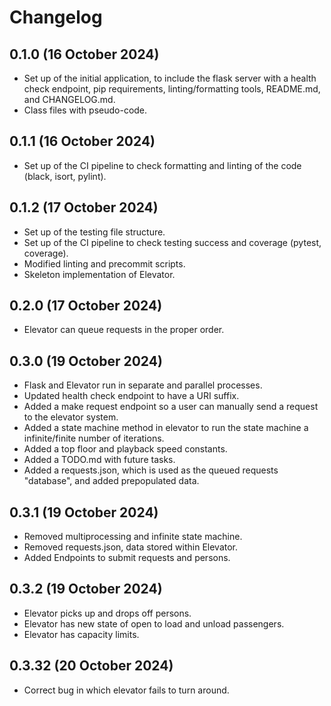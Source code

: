 # Changelog

## 0.1.0 (16 October 2024)
- Set up of the initial application, to include the flask server with a health check endpoint, pip requirements, linting/formatting tools, README.md, and CHANGELOG.md.
- Class files with pseudo-code.

## 0.1.1 (16 October 2024)
- Set up of the CI pipeline to check formatting and linting of the code (black, isort, pylint).

## 0.1.2 (17 October 2024)
- Set up of the testing file structure.
- Set up of the CI pipeline to check testing success and coverage (pytest, coverage).
- Modified linting and precommit scripts.
- Skeleton implementation of Elevator.

## 0.2.0 (17 October 2024)
- Elevator can queue requests in the proper order.

## 0.3.0 (19 October 2024)
- Flask and Elevator run in separate and parallel processes.
- Updated health check endpoint to have a URI suffix.
- Added a make request endpoint so a user can manually send a request to the elevator system.
- Added a state machine method in elevator to run the state machine a infinite/finite number of iterations.
- Added a top floor and playback speed constants.
- Added a TODO.md with future tasks.
- Added a requests.json, which is used as the queued requests "database", and added prepopulated data.

## 0.3.1 (19 October 2024)
- Removed multiprocessing and infinite state machine.
- Removed requests.json, data stored within Elevator.
- Added Endpoints to submit requests and persons.

## 0.3.2 (19 October 2024)
- Elevator picks up and drops off persons.
- Elevator has new state of open to load and unload passengers.
- Elevator has capacity limits.

## 0.3.32 (20 October 2024)
- Correct bug in which elevator fails to turn around.
